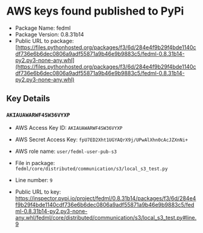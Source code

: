 # AWS keys found published to PyPi

* Package Name: fedml
* Package Version: 0.8.31b14
* Public URL to package: [https://files.pythonhosted.org/packages/f3/6d/284e4f9b29f4bde1140cdf736e6b6dec0806a9adf55871a9b46e9b9883c5/fedml-0.8.31b14-py2.py3-none-any.whl](https://files.pythonhosted.org/packages/f3/6d/284e4f9b29f4bde1140cdf736e6b6dec0806a9adf55871a9b46e9b9883c5/fedml-0.8.31b14-py2.py3-none-any.whl)

## Key Details

### `AKIAUAWARWF4SW36VYXP`

* AWS Access Key ID: `AKIAUAWARWF4SW36VYXP`
* AWS Secret Access Key: `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` 
* AWS role name: `user/fedml-user-pub-s3`
* File in package: `fedml/core/distributed/communication/s3/local_s3_test.py`
* Line number: `9`

* Public URL to key: https://inspector.pypi.io/project/fedml/0.8.31b14/packages/f3/6d/284e4f9b29f4bde1140cdf736e6b6dec0806a9adf55871a9b46e9b9883c5/fedml-0.8.31b14-py2.py3-none-any.whl/fedml/core/distributed/communication/s3/local_s3_test.py#line.9


